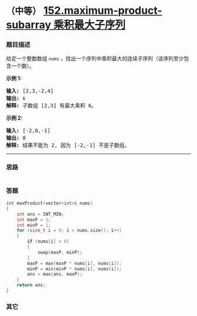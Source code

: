 # `（中等）` [152.maximum-product-subarray 乘积最大子序列](https://leetcode-cn.com/problems/maximum-product-subarray/)

### 题目描述
<p>给定一个整数数组 <code>nums</code>&nbsp;，找出一个序列中乘积最大的连续子序列（该序列至少包含一个数）。</p>
<p><strong>示例 1:</strong></p>
<pre><strong>输入:</strong> [2,3,-2,4]
<strong>输出:</strong> <code>6</code>
<strong>解释:</strong>&nbsp;子数组 [2,3] 有最大乘积 6。
</pre>

<p><strong>示例 2:</strong></p>
<pre><strong>输入:</strong> [-2,0,-1]
<strong>输出:</strong> 0
<strong>解释:</strong>&nbsp;结果不能为 2, 因为 [-2,-1] 不是子数组。</pre>

---
### 思路
```

```

### 答题
``` C++
int maxProduct(vector<int>& nums)
{
	int ans = INT_MIN;
	int maxP = 1;
	int minP = 1;
	for (size_t i = 0; i < nums.size(); i++)
	{
		if (nums[i] < 0)
		{
			swap(maxP, minP);
		}
		maxP = max(maxP * nums[i], nums[i]);
		minP = min(minP * nums[i], nums[i]);
		ans = max(ans, maxP);
	}
	return ans;
}
```

### 其它
```C++

```

